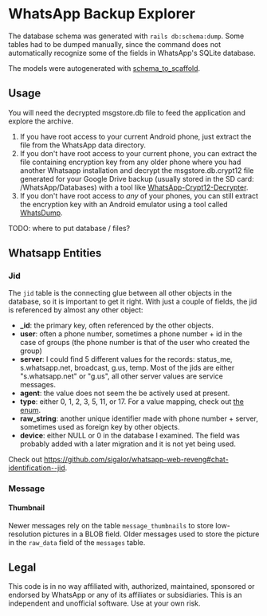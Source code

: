 # WhatsApp Backup Explorer
The database schema was generated with `rails db:schema:dump`. Some tables had to be dumped manually, since the command does not automatically recognize some of the fields in WhatsApp's SQLite database.

The models were autogenerated with [schema_to_scaffold](https://github.com/frenesim/schema_to_scaffold).

## Usage
You will need the decrypted msgstore.db file to feed the application and explore the archive.
1. If you have root access to your current Android phone, just extract the file from the WhatsApp data directory.
2. If you don't have root access to your current phone, you can extract the file containing encryption key from any older phone where you had another Whatsapp installation and decrypt the msgstore.db.crypt12 file generated for your Google Drive backup (usually stored in the SD card: /WhatsApp/Databases) with a tool like [WhatsApp-Crypt12-Decrypter](https://github.com/EliteAndroidApps/WhatsApp-Crypt12-Decrypter).
3. If you don't have root access to *any* of your phones, you can still extract the encryption key with an Android emulator using a tool called [WhatsDump](https://github.com/MarcoG3/WhatsDump).

TODO: where to put database / files?

## Whatsapp Entities

### Jid
The `jid` table is the connecting glue between all other objects in the database, so it is important to get it right. With just a couple of fields, the jid is referenced by almost any other object:
- **_id**: the primary key, often referenced by the other objects.
- **user**: often a phone number, sometimes a phone number + id in the case of groups (the phone number is that of the user who created the group)
- **server**: I could find 5 different values for the records: status_me, s.whatsapp.net, broadcast, g.us, temp. Most of the jids are either "s.whatsapp.net" or "g.us", all other server values are service messages.
- **agent**: the value does not seem the be actively used at present.
- **type**: either 0, 1, 2, 3, 5, 11, or 17. For a value mapping, check out [the enum](./app/models/jid.rb).
- **raw_string**: another unique identifier made with phone number + server, sometimes used as foreign key by other objects.
- **device**: either NULL or 0 in the database I examined. The field was probably added with a later migration and it is not yet being used.

Check out https://github.com/sigalor/whatsapp-web-reveng#chat-identification--jid.

### Message
#### Thumbnail
Newer messages rely on the table `message_thumbnails` to store low-resolution pictures in a BLOB field. Older messages used to store the picture in the `raw_data` field of the `messages` table.

## Legal
This code is in no way affiliated with, authorized, maintained, sponsored or endorsed by WhatsApp or any of its affiliates or subsidiaries. This is an independent and unofficial software. Use at your own risk.